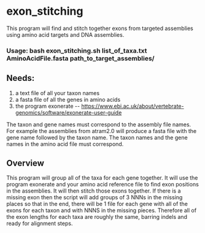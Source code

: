 # exon_stitching

This program will find and stitch together exons from targeted assemblies using amino acid targets and DNA assemblies.

### Usage: bash exon_stitching.sh  list_of_taxa.txt  AminoAcidFile.fasta  path_to_target_assemblies/ 


## Needs: 

1. a text file of all your taxon names
2. a fasta file of all the genes in amino acids 
3. the program exonerate -- https://www.ebi.ac.uk/about/vertebrate-genomics/software/exonerate-user-guide

The taxon and gene names must correspond to the assembly file names.  For example the assemblies from atram2.0 will produce a fasta file with the gene name followed by the taxon name. The taxon names and the gene names in the amino acid file must correspond. 

## Overview

This program will group all of the taxa for each gene together. It will use the program exonerate and your amino acid reference file to find exon positions in the assemblies. It will then stitch those exons together.  If there is a missing exon then the script will add groups of 3 NNNs in the missing places so that in the end, there will be 1 file for each gene with all of the exons for each taxon and with NNNS in the missing pieces. Therefore all of the exon lengths for each taxa are roughly the same, barring indels and ready for alignment steps.











